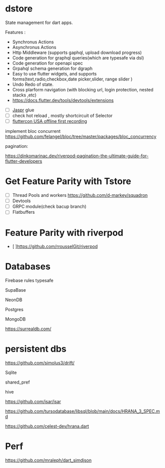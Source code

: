# dstore

State management for dart apps.

Features : 
*  Synchronus Actions
*  Asynchronus Actions
*  Http Middleware (supports gaphql, upload download progress)
*  Code generation for graphql queries(which are typesafe via dsl)
*  Code generation for openapi spec
*  Grpahql schema generation for dgraph
*  Easy to use flutter widgets, and supports forms(text,radio,checkbox,date picker,slider, range slider )
*  Undo Redo of state.
*  Cross plarform navigation (with blocking url, login protection, nested stacks ,etc)
*  https://docs.flutter.dev/tools/devtools/extensions


- [ ] [Jaspr](https://github.com/schultek/jaspr) glue
- [ ] check hot reload , mostly shortcircuit of Selector
- [ ] [fluttercon USA offline first recording](https://flutterconusa.dev/agenda/)

implement bloc concurrent https://github.com/felangel/bloc/tree/master/packages/bloc_concurrency


pagination: 

https://dinkomarinac.dev/riverpod-pagination-the-ultimate-guide-for-flutter-developers

# Get Feature Parity with Tstore
- [ ] Thread Pools and workers https://github.com/d-markey/squadron
- [ ] Devtools
- [ ] GRPC module(check bacup branch)
- [ ] Flatbuffers

# Feature Parity with riverpod
- [ ]https://github.com/rrousselGit/riverpod

# Databases

Firebase rules typesafe

SupaBase

NeonDB

Postgres

MongoDB

https://surrealdb.com/

# persistent dbs
https://github.com/simolus3/drift/

Sqlite

shared_pref

hive

https://github.com/isar/isar

https://github.com/tursodatabase/libsql/blob/main/docs/HRANA_3_SPEC.md

https://github.com/celest-dev/hrana.dart

#  Perf

https://github.com/mraleph/dart_simdjson
